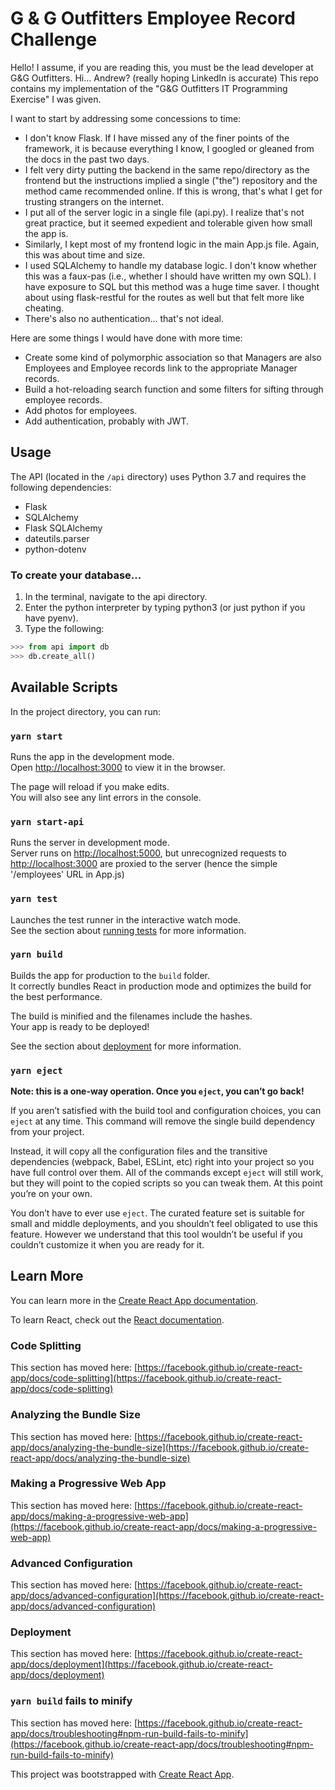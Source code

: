 # G & G Outfitters Employee Record Challenge

Hello! I assume, if you are reading this, you must be the lead developer at G&G Outfitters. Hi... Andrew? (really hoping LinkedIn is accurate) This repo contains my implementation of the "G&G Outfitters IT Programming Exercise" I was given.

I want to start by addressing some concessions to time:

- I don't know Flask. If I have missed any of the finer points of the framework, it is because everything I know, I googled or gleaned from the docs in the past two days.
- I felt very dirty putting the backend in the same repo/directory as the frontend but the instructions implied a single ("the") repository and the method came recommended online. If this is wrong, that's what I get for trusting strangers on the internet.
- I put all of the server logic in a single file (api.py). I realize that's not great practice, but it seemed expedient and tolerable given how small the app is.
- Similarly, I kept most of my frontend logic in the main App.js file. Again, this was about time and size.
- I used SQLAlchemy to handle my database logic. I don't know whether this was a faux-pas (i.e., whether I should have written my own SQL). I have exposure to SQL but this method was a huge time saver. I thought about using flask-restful for the routes as well but that felt more like cheating.
- There's also no authentication... that's not ideal.

Here are some things I would have done with more time:

- Create some kind of polymorphic association so that Managers are also Employees and Employee records link to the appropriate Manager records.
- Build a hot-reloading search function and some filters for sifting through employee records.
- Add photos for employees.
- Add authentication, probably with JWT.

## Usage

The API (located in the `/api` directory) uses Python 3.7 and requires the following dependencies:

- Flask
- SQLAlchemy
- Flask SQLAlchemy
- dateutils.parser
- python-dotenv

### To create your database...

1. In the terminal, navigate to the api directory.
2. Enter the python interpreter by typing python3 (or just python if you have pyenv).
3. Type the following:

```python
>>> from api import db
>>> db.create_all()
```

## Available Scripts

In the project directory, you can run:

### `yarn start`

Runs the app in the development mode.\
Open [http://localhost:3000](http://localhost:3000) to view it in the browser.

The page will reload if you make edits.\
You will also see any lint errors in the console.

### `yarn start-api`

Runs the server in development mode.\
Server runs on [http://localhost:5000](http://localhost:5000), but unrecognized requests to [http://localhost:3000](http://localhost:3000) are proxied to the server (hence the simple '/employees' URL in App.js)

### `yarn test`

Launches the test runner in the interactive watch mode.\
See the section about [running tests](https://facebook.github.io/create-react-app/docs/running-tests) for more information.

### `yarn build`

Builds the app for production to the `build` folder.\
It correctly bundles React in production mode and optimizes the build for the best performance.

The build is minified and the filenames include the hashes.\
Your app is ready to be deployed!

See the section about [deployment](https://facebook.github.io/create-react-app/docs/deployment) for more information.

### `yarn eject`

**Note: this is a one-way operation. Once you `eject`, you can’t go back!**

If you aren’t satisfied with the build tool and configuration choices, you can `eject` at any time. This command will remove the single build dependency from your project.

Instead, it will copy all the configuration files and the transitive dependencies (webpack, Babel, ESLint, etc) right into your project so you have full control over them. All of the commands except `eject` will still work, but they will point to the copied scripts so you can tweak them. At this point you’re on your own.

You don’t have to ever use `eject`. The curated feature set is suitable for small and middle deployments, and you shouldn’t feel obligated to use this feature. However we understand that this tool wouldn’t be useful if you couldn’t customize it when you are ready for it.

## Learn More

You can learn more in the [Create React App documentation](https://facebook.github.io/create-react-app/docs/getting-started).

To learn React, check out the [React documentation](https://reactjs.org/).

### Code Splitting

This section has moved here: [https://facebook.github.io/create-react-app/docs/code-splitting](https://facebook.github.io/create-react-app/docs/code-splitting)

### Analyzing the Bundle Size

This section has moved here: [https://facebook.github.io/create-react-app/docs/analyzing-the-bundle-size](https://facebook.github.io/create-react-app/docs/analyzing-the-bundle-size)

### Making a Progressive Web App

This section has moved here: [https://facebook.github.io/create-react-app/docs/making-a-progressive-web-app](https://facebook.github.io/create-react-app/docs/making-a-progressive-web-app)

### Advanced Configuration

This section has moved here: [https://facebook.github.io/create-react-app/docs/advanced-configuration](https://facebook.github.io/create-react-app/docs/advanced-configuration)

### Deployment

This section has moved here: [https://facebook.github.io/create-react-app/docs/deployment](https://facebook.github.io/create-react-app/docs/deployment)

### `yarn build` fails to minify

This section has moved here: [https://facebook.github.io/create-react-app/docs/troubleshooting#npm-run-build-fails-to-minify](https://facebook.github.io/create-react-app/docs/troubleshooting#npm-run-build-fails-to-minify)

This project was bootstrapped with [Create React App](https://github.com/facebook/create-react-app).